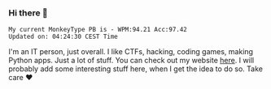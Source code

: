 ### Hi there 👋
<!-- PB START -->
```
My current MonkeyType PB is - WPM:94.21 Acc:97.42
Updated on: 04:24:30 CEST Time
```
<!-- PB END -->
I'm an IT person, just overall. I like CTFs, hacking, coding games, making Python apps. Just a lot of stuff.
You can check out my website [here](https://skill3472.github.io/).
I will probably add some interesting stuff here, when I get the idea to do so. Take care ❤️

